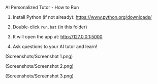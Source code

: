 AI Personalized Tutor - How to Run

1. Install Python (if not already):
   https://www.python.org/downloads/

2. Double-click `run.bat` (in this folder)

3. It will open the app at:
   http://127.0.0.1:5000

4. Ask questions to your AI tutor and learn!

(Screenshots/Screenshot 1.png)

(Screenshots/Screenshot 2.png)

(Screenshots/Screenshot 3.png)
